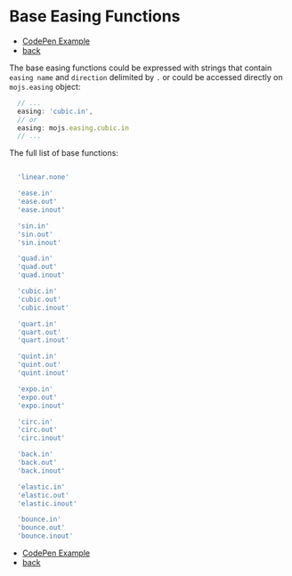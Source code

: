 # Base Easing Functions

- [CodePen Example](http://codepen.io/sol0mka/pen/qNraVV?editors=0010)
- [back](/api/readme.md)

The base easing functions could be expressed with strings that contain `easing name` and `direction` delimited by `.` or could be accessed directly on `mojs.easing` object:

```javascript
  // ...
  easing: 'cubic.in',
  // or
  easing: mojs.easing.cubic.in
  // ...
```

The full list of base functions:

```javascript

  'linear.none'

  'ease.in'
  'ease.out'
  'ease.inout'

  'sin.in'
  'sin.out'
  'sin.inout'

  'quad.in'
  'quad.out'
  'quad.inout'

  'cubic.in'
  'cubic.out'
  'cubic.inout'

  'quart.in'
  'quart.out'
  'quart.inout'

  'quint.in'
  'quint.out'
  'quint.inout'

  'expo.in'
  'expo.out'
  'expo.inout'

  'circ.in'
  'circ.out'
  'circ.inout'

  'back.in'
  'back.out'
  'back.inout'

  'elastic.in'
  'elastic.out'
  'elastic.inout'

  'bounce.in'
  'bounce.out'
  'bounce.inout'

```

- [CodePen Example](http://codepen.io/sol0mka/pen/qNraVV?editors=0010)
- [back](/api/readme.md)
